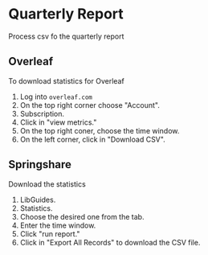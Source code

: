 # Quarterly Report

 Process csv fo the quarterly report

 ## Overleaf

 To download statistics for Overleaf

 1. Log into `overleaf.com` 
 1. On the top right corner choose "Account".
 1. Subscription.
 1. Click in "view metrics."
 1. On the top right coner, choose the time window.
 1. On the left corner, click in "Download CSV".

 ## Springshare
 
Download the statistics

1. LibGuides.
1. Statistics.
1. Choose the desired one from the tab.
1. Enter the time window.
1. Click "run report."
1. Click in "Export All Records" to download the CSV file.